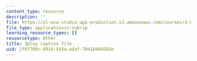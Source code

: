 ```yaml
---
content_type: resource
description: ''
file: https://ol-ocw-studio-app-production.s3.amazonaws.com/courses/3-091sc-introduction-to-solid-state-chemistry-fall-2010/2f0f700c8916543aadaf7041b984503e_KlI1duF4K9o.vtt
file_type: application/x-subrip
learning_resource_types: []
resourcetype: Other
title: 3play caption file
uid: 2f0f700c-8916-543a-adaf-7041b984503e
---
```

